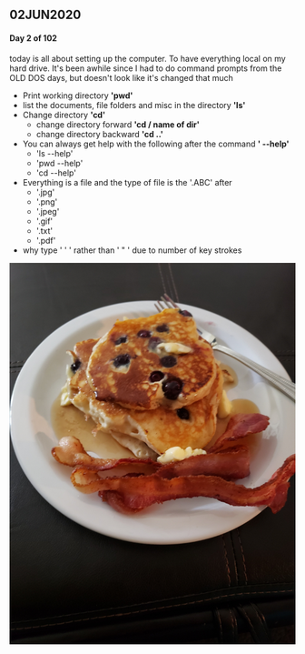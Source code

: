## 02JUN2020
#### Day 2 of 102
today is all about setting up the computer. To have everything local on my hard drive. It's been awhile since I had to do command prompts from the OLD DOS days, but doesn't look like it's changed that much

- Print working directory **'pwd'**
- list the documents, file folders and misc in the directory **'ls'**
- Change directory **'cd'**
  - change directory forward **'cd / name of dir'**
  - change directory backward **'cd ..'**
- You can always get help with the following after the command **' --help'** 
  - 'ls --help'
  -  'pwd --help'
  - 'cd --help'
- Everything is a file and the type of file is the '.ABC' after
  - '.jpg'
  - '.png'
  - '.jpeg'
  - '.gif'
  - '.txt'
  - '.pdf'
 - why type ' ' ' rather than ' " ' due to number of key strokes



![pancake bfast](20200602_132101.jpg "bfast 2JUN2020")


